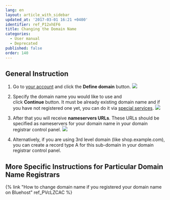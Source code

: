 ```yaml
---
lang: en
layout: article_with_sidebar
updated_at: '2017-03-01 16:21 +0400'
identifier: ref_P12xhEF6
title: Changing the Domain Name
categories:
  - User manual
  - Deprecated
published: false
order: 140
---
```

## General Instruction

1.  Go to [your account](https://my.x-cart.com/) and click the **Define domain** button.
    ![]({{site.baseurl}}/attachments/6389845/7208961.png)

2.  Specify the domain name you would like to use and click **Continue** button. It must be already existing domain name and if you have not registered one yet, you can do it via [special services](http://www.x-cart.com/domain-names-registration.html).
    ![]({{site.baseurl}}/attachments/6389845/7208962.png)

3.  After that you will receive **nameservers URLs**. These URLs should be specified as nameservers for your domain name in your domain registrar control panel.
    ![]({{site.baseurl}}/attachments/6389845/7208963.png)

4.  Alternatively, if you are using 3rd level domain (like shop.example.com), you can create a record type A for this sub-domain in your domain registrar control panel.

## More Specific Instructions for Particular Domain Name Registrars

{% link "How to change domain name if you registered your domain name on Bluehost" ref_PVcLZCAC %}
